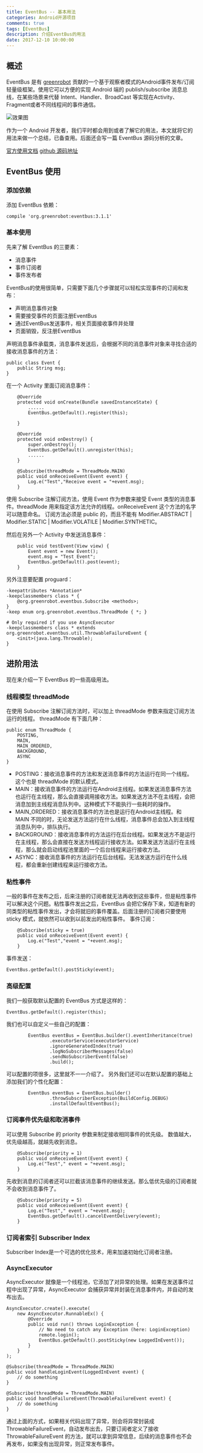 ```yaml
---
title: EventBus -- 基本用法
categories: Android开源项目
comments: true
tags: [EventBus]
description: 介绍EventBus的用法
date: 2017-12-10 10:00:00
---
```


## 概述

EventBus 是有 [greenrobot](http://greenrobot.org/) 贡献的一个基于观察者模式的Android事件发布/订阅轻量级框架。使用它可以方便的实现 Android 端的 publish/subscribe 消息总线，在某些场景来代替 Intent、Handler、BroadCast 等实现在Activity、Fragment或者不同线程间的事件通信。

![效果图](https://raw.githubusercontent.com/greenrobot/EventBus/master/EventBus-Publish-Subscribe.png)

作为一个 Android 开发者，我们平时都会用到或者了解它的用法，本文就将它的用法来做一个总结，已备查用。后面还会写一篇 EventBus 源码分析的文章。

[官方使用文档](http://greenrobot.org/eventbus/documentation/)
[github 源码地址](https://github.com/greenrobot/EventBus)

## EventBus 使用

### 添加依赖

添加 EventBus 依赖：

```
compile 'org.greenrobot:eventbus:3.1.1'
```

### 基本使用

先来了解 EventBus 的三要素：

 - 消息事件
 - 事件订阅者
 - 事件发布者

EventBus的使用很简单，只需要下面几个步骤就可以轻松实现事件的订阅和发布：

 - 声明消息事件对象
 - 需要接受事件的页面注册EventBus
 - 通过EventBus发送事件，相关页面接收事件并处理
 - 页面销毁，反注册EventBus

声明消息事件承载类，消息事件发送后，会根据不同的消息事件对象来寻找合适的接收消息事件的方法：

```
public class Event {
    public String msg;
}
```

在一个 Activity 里面订阅消息事件：

```
    @Override
    protected void onCreate(Bundle savedInstanceState) {
        ......
        EventBus.getDefault().register(this);

    }

    @Override
    protected void onDestroy() {
        super.onDestroy();
        EventBus.getDefault().unregister(this);
        ......
    }

    @Subscribe(threadMode = ThreadMode.MAIN)
    public void onReceiveEvent(Event event) {
        Log.e("Test","Receive event = "+event.msg);
    }
```

使用 Subscribe 注解订阅方法，使用 Event 作为参数来接受 Event 类型的消息事件。threadMode 用来指定该方法允许的线程。onReceiveEvent 这个方法的名字可以随意命名。
订阅方法必须是 public 的，而且不能有 Modifier.ABSTRACT | Modifier.STATIC | Modifier.VOLATILE | Modifier.SYNTHETIC。

然后在另外一个 Activity 中发送消息事件：

```
    public void testEvent(View view) {
        Event event = new Event();
        event.msg = "Test Event";
        EventBus.getDefault().post(event);
    }
```

另外注意要配置 proguard：

```
-keepattributes *Annotation*
-keepclassmembers class * {
    @org.greenrobot.eventbus.Subscribe <methods>;
}
-keep enum org.greenrobot.eventbus.ThreadMode { *; }
 
# Only required if you use AsyncExecutor
-keepclassmembers class * extends org.greenrobot.eventbus.util.ThrowableFailureEvent {
    <init>(java.lang.Throwable);
}
```

## 进阶用法

现在来介绍一下 EventBus 的一些高级用法。

### 线程模型 threadMode

在使用 Subscribe 注解订阅方法时，可以加上  threadMode 参数来指定订阅方法运行的线程。
threadMode 有下面几种：

```
public enum ThreadMode {
    POSTING,
    MAIN,
    MAIN_ORDERED,
    BACKGROUND,
    ASYNC
}
```

 - POSTING：接收消息事件的方法和发送消息事件的方法运行在同一个线程。这个也是 threadMode 的默认模式。
 - MAIN：接收消息事件的方法运行在Android主线程。如果发送消息事件方法也运行在主线程，那么会直接调用接收方法。如果发送方法不在主线程，会把消息加到主线程消息队列中。这种模式下不能执行一些耗时的操作。
 - MAIN_ORDERED：接收消息事件的方法也是运行在Android主线程。和 MAIN 不同的时，无论发送方法运行在什么线程，消息事件总会加入到主线程消息队列中，排队执行。
 - BACKGROUND：接收消息事件的方法运行在后台线程。如果发送方不是运行在主线程，那么会直接在发送方线程运行接收方法。如果发送方法运行在主线程，那么就会启动线程池里面的一个后台线程来运行接收方法。
 - ASYNC：接收消息事件的方法运行在后台线程。无法发送方运行在什么线程，都会重新创建线程来运行接收方法。
 

### 粘性事件

一般的事件在发布之后，后来注册的订阅者就无法再收到这些事件，但是粘性事件可以解决这个问题。粘性事件发出之后，EventBus 会把它保存下来，知道有新的同类型的粘性事件发出，才会将就旧的事件覆盖。后面注册的订阅者只要使用 sticky 模式，就依然可以收到以前发出的粘性事件。
事件订阅：

```
    @Subscribe(sticky = true)
    public void onReceiveEvent(Event event) {
        Log.e("Test","event = "+event.msg);
    }
```

事件发送：

```
EventBus.getDefault().postSticky(event);
```

### 高级配置

我们一般获取默认配置的 EventBus 方式是这样的：

```
EventBus.getDefault().register(this);
```

我们也可以自定义一些自己的配置：

```
        EventBus eventBus = EventBus.builder().eventInheritance(true)
                .executorService(executorService)
                .ignoreGeneratedIndex(true)
                .logNoSubscriberMessages(false)
                .sendNoSubscriberEvent(false)
                .build();
```

可以配置的项很多，这里就不一一介绍了。
另外我们还可以在默认配置的基础上添加我们的个性化配置：

```
        EventBus eventBus = EventBus.builder()
                .throwSubscriberException(BuildConfig.DEBUG)
                .installDefaultEventBus();
```

### 订阅事件优先级和取消事件

可以使用 Subscribe 的 priority 参数来制定接收相同事件的优先级。
数值越大，优先级越高，就越先收到消息。

```
    @Subscribe(priority = 1)
    public void onReceiveEvent(Event event) {
        Log.e("Test"," event = "+event.msg);
    }
```

先收到消息的订阅者还可以拦截该消息事件的继续发送。那么低优先级的订阅者就不会收到消息事件了。

```
    @Subscribe(priority = 5)
    public void onReceiveEvent(Event event) {
        Log.e("Test"," event = "+event.msg);
        EventBus.getDefault().cancelEventDelivery(event);
    }
```

### 订阅者索引 Subscriber Index

Subscriber Index是一个可选的优化技术，用来加速初始化订阅者注册。

### AsyncExecutor

AsyncExecutor 就像是一个线程池，它添加了对异常的处理。如果在发送事件过程中出现了异常，AsyncExecutor 会捕获异常并封装在消息事件内，并自动的发布出去。

```
AsyncExecutor.create().execute(
    new AsyncExecutor.RunnableEx() {
        @Override
        public void run() throws LoginException {
            // No need to catch any Exception (here: LoginException)
            remote.login();
            EventBus.getDefault().postSticky(new LoggedInEvent());
        }
    }
);
```

```
@Subscribe(threadMode = ThreadMode.MAIN)
public void handleLoginEvent(LoggedInEvent event) {
    // do something
}
 
@Subscribe(threadMode = ThreadMode.MAIN)
public void handleFailureEvent(ThrowableFailureEvent event) {
    // do something
}
```

通过上面的方式，如果相关代码出现了异常，则会将异常封装成 ThrowableFailureEvent，自动发布出去，只要订阅者定义了接收 ThrowableFailureEvent 的方法，就可以拿到异常信息，后续的消息事件也不会再发布，如果没有出现异常，则正常发布事件。
